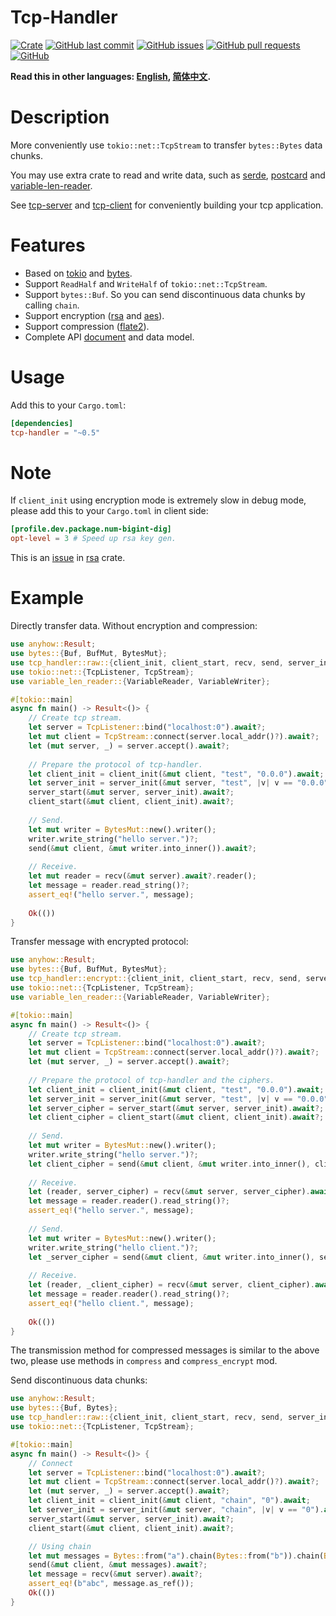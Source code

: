 # Tcp-Handler

[![Crate](https://img.shields.io/crates/v/tcp-handler.svg)](https://crates.io/crates/tcp-handler)
[![GitHub last commit](https://img.shields.io/github/last-commit/xuxiaocheng0201/tcp-handler)](https://github.com/xuxiaocheng0201/tcp-handler/commits/master)
[![GitHub issues](https://img.shields.io/github/issues-raw/xuxiaocheng0201/tcp-handler)](https://github.com/xuxiaocheng0201/tcp-handler/issues)
[![GitHub pull requests](https://img.shields.io/github/issues-pr/xuxiaocheng0201/tcp-handler)](https://github.com/xuxiaocheng0201/tcp-handler/pulls)
[![GitHub](https://img.shields.io/github/license/xuxiaocheng0201/tcp-handler)](https://github.com/xuxiaocheng0201/tcp-handler/blob/master/LICENSE)

**Read this in other languages: [English](README.md), [简体中文](README_zh.md).**

# Description

More conveniently use `tokio::net::TcpStream` to transfer `bytes::Bytes` data chunks.

You may use extra crate to read and write data,
such as [serde](https://crates.io/crates/serde),
[postcard](https://crates.io/crates/postcard) and
[variable-len-reader](https://crates.io/crates/variable-len-reader).

See [tcp-server](https://crates.io/crates/tcp-server) and [tcp-client](https://crates.io/crates/tcp-client)
for conveniently building your tcp application. 


# Features

* Based on [tokio](https://crates.io/crates/tokio) and [bytes](https://crates.io/crates/bytes).
* Support `ReadHalf` and `WriteHalf` of `tokio::net::TcpStream`.
* Support `bytes::Buf`. So you can send discontinuous data chunks by calling `chain`.
* Support encryption ([rsa](https://crates.io/crates/rsa) and [aes](https://crates.io/crates/aes-gcm)).
* Support compression ([flate2](https://crates.io/crates/flate2)).
* Complete API [document](https://docs.rs/tcp-handler/) and data model.


# Usage

Add this to your `Cargo.toml`:

```toml
[dependencies]
tcp-handler = "~0.5"
```


# Note

If `client_init` using encryption mode is extremely slow in debug mode,
please add this to your `Cargo.toml` in client side:

```toml
[profile.dev.package.num-bigint-dig]
opt-level = 3 # Speed up rsa key gen.
```

This is an [issue](https://github.com/RustCrypto/RSA/issues/29) in [rsa](https://crates.io/crates/rsa) crate.


# Example

Directly transfer data. Without encryption and compression:

```rust
use anyhow::Result;
use bytes::{Buf, BufMut, BytesMut};
use tcp_handler::raw::{client_init, client_start, recv, send, server_init, server_start};
use tokio::net::{TcpListener, TcpStream};
use variable_len_reader::{VariableReader, VariableWriter};

#[tokio::main]
async fn main() -> Result<()> {
    // Create tcp stream.
    let server = TcpListener::bind("localhost:0").await?;
    let mut client = TcpStream::connect(server.local_addr()?).await?;
    let (mut server, _) = server.accept().await?;
    
    // Prepare the protocol of tcp-handler.
    let client_init = client_init(&mut client, "test", "0.0.0").await;
    let server_init = server_init(&mut server, "test", |v| v == "0.0.0").await;
    server_start(&mut server, server_init).await?;
    client_start(&mut client, client_init).await?;
    
    // Send.
    let mut writer = BytesMut::new().writer();
    writer.write_string("hello server.")?;
    send(&mut client, &mut writer.into_inner()).await?;
    
    // Receive.
    let mut reader = recv(&mut server).await?.reader();
    let message = reader.read_string()?;
    assert_eq!("hello server.", message);
    
    Ok(())
}
```

Transfer message with encrypted protocol:

```rust
use anyhow::Result;
use bytes::{Buf, BufMut, BytesMut};
use tcp_handler::encrypt::{client_init, client_start, recv, send, server_init, server_start};
use tokio::net::{TcpListener, TcpStream};
use variable_len_reader::{VariableReader, VariableWriter};

#[tokio::main]
async fn main() -> Result<()> {
    // Create tcp stream.
    let server = TcpListener::bind("localhost:0").await?;
    let mut client = TcpStream::connect(server.local_addr()?).await?;
    let (mut server, _) = server.accept().await?;
    
    // Prepare the protocol of tcp-handler and the ciphers.
    let client_init = client_init(&mut client, "test", "0.0.0").await;
    let server_init = server_init(&mut server, "test", |v| v == "0.0.0").await;
    let server_cipher = server_start(&mut server, server_init).await?;
    let client_cipher = client_start(&mut client, client_init).await?;
    
    // Send.
    let mut writer = BytesMut::new().writer();
    writer.write_string("hello server.")?;
    let client_cipher = send(&mut client, &mut writer.into_inner(), client_cipher).await?;
    
    // Receive.
    let (reader, server_cipher) = recv(&mut server, server_cipher).await?;
    let message = reader.reader().read_string()?;
    assert_eq!("hello server.", message);
    
    // Send.
    let mut writer = BytesMut::new().writer();
    writer.write_string("hello client.")?;
    let _server_cipher = send(&mut client, &mut writer.into_inner(), server_cipher).await?;
    
    // Receive.
    let (reader, _client_cipher) = recv(&mut server, client_cipher).await?;
    let message = reader.reader().read_string()?;
    assert_eq!("hello client.", message);
    
    Ok(())
}
```

The transmission method for compressed messages is similar to the above two,
please use methods in `compress` and `compress_encrypt` mod.

Send discontinuous data chunks:

```rust
use anyhow::Result;
use bytes::{Buf, Bytes};
use tcp_handler::raw::{client_init, client_start, recv, send, server_init, server_start};
use tokio::net::{TcpListener, TcpStream};

#[tokio::main]
async fn main() -> Result<()> {
    // Connect
    let server = TcpListener::bind("localhost:0").await?;
    let mut client = TcpStream::connect(server.local_addr()?).await?;
    let (mut server, _) = server.accept().await?;
    let client_init = client_init(&mut client, "chain", "0").await;
    let server_init = server_init(&mut server, "chain", |v| v == "0").await;
    server_start(&mut server, server_init).await?;
    client_start(&mut client, client_init).await?;

    // Using chain
    let mut messages = Bytes::from("a").chain(Bytes::from("b")).chain(Bytes::from("c"));
    send(&mut client, &mut messages).await?;
    let message = recv(&mut server).await?;
    assert_eq!(b"abc", message.as_ref());
    Ok(())
}
```
